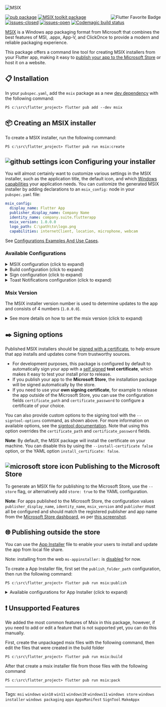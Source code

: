 ![MSIX](https://user-images.githubusercontent.com/946652/138101650-bf934b21-ced7-4836-a197-2e424ee1f86c.png)

<a href="https://flutter.dev/docs/development/packages-and-plugins/favorites" title="Flutter Favorite program">
<img
  src="https://user-images.githubusercontent.com/946652/152225760-309041e9-266e-42da-9915-34478ee74736.png"
  alt="Flutter Favorite Badge"
  align="right">
</a>

[![pub package](https://img.shields.io/pub/v/msix.svg?color=blue)](https://pub.dev/packages/msix) [![MSIX toolkit package](https://img.shields.io/github/v/tag/microsoft/MSIX-Toolkit?color=blue&label=MSIX-Toolkit)](https://github.com/microsoft/MSIX-Toolkit) [![issues-closed](https://img.shields.io/github/issues-closed/YehudaKremer/msix?color=green)](https://github.com/YehudaKremer/msix/issues?q=is%3Aissue+is%3Aclosed) [![issues-open](https://img.shields.io/github/issues-raw/YehudaKremer/msix)](https://github.com/YehudaKremer/msix/issues) [![Codemagic build status](https://api.codemagic.io/apps/61fc249977f79ce332414c45/61fc249977f79ce332414c44/status_badge.svg)](https://codemagic.io/apps/61fc249977f79ce332414c45/61fc249977f79ce332414c44/latest_build)

[MSIX] is a Windows app packaging format from Microsoft that combines the best
features of MSI, .appx, App-V, and ClickOnce to provide a modern and reliable
packaging experience.

This package offers a command line tool for creating MSIX installers from your
Flutter app, making it easy to [publish your app to the Microsoft Store] or host
it on a website.

## :clipboard: Installation

In your `pubspec.yaml`, add the `msix` package as a new [dev dependency] with
the following command:

```console
PS c:\src\flutter_project> flutter pub add --dev msix
```

## :package: Creating an MSIX installer

To create a MSIX installer, run the following command:

```console
PS c:\src\flutter_project> flutter pub run msix:create
```

## ![github settings icon][] Configuring your installer

You will almost certainly want to customize various settings in the MSIX
installer, such as the application title, the default icon, and which [Windows
capabilities] your application needs. You can customize the generated MSIX
installer by adding declarations to an `msix_config:` node in your
`pubspec.yaml` file:

```yaml
msix_config:
  display_name: Flutter App
  publisher_display_name: Company Name
  identity_name: company.suite.flutterapp
  msix_version: 1.0.0.0
  logo_path: C:\path\to\logo.png
  capabilities: internetClient, location, microphone, webcam
```
See [Configurations Examples And Use Cases].

### Available Configurations

<details>

<summary>MSIX configuration (click to expand)</summary>

| YAML name                | Command-line argument                | Description (from Microsoft [Package manifest schema reference])                                                                                      | Example                                                                                         |
| ------------------------ | ------------------------------------ | ----------------------------------------------------------------------------------------------------------------------------------------------------- | ----------------------------------------------------------------------------------------------- |
| `display_name`           | `--display-name` `-d`                | A friendly app name that can be displayed to users.                                                                                                   | `Flutter App`                                                                               |
| `publisher_display_name` | `--publisher-display-name` `-u`      | A friendly name for the publisher that can be displayed to users.                                                                                     | `Company Name`                                                                                        |
| `identity_name`          | `--identity-name` `-i`               | Defines the unique identifier for the app.                                                                                                            | `company.suite.flutterapp`                                                                           |
| `msix_version`           | `--version`                          | The version number of the package, in `a.b.c.d` format.                                                                                               | `1.0.0.0`                                                                                       |
| `logo_path`              | `--logo-path` `-l`                   | Path to an [image file] for use as the app icon (size recommended at least 400x400px).                                                                                 | `C:\images\logo.png`                                                                         |
| `trim_logo`              | `--trim-logo <true/false>`           | If `false`, don't trim the logo image, default is `true`.                                                                                             | `true`                                                                                          |
| `capabilities`           | `--capabilities` `-e`                | List of the [capabilities][windows capabilities] the app requires.                                                                                    | `internetClient,location,microphone,webcam`                                                     |
| `languages`              | `--languages`                        | Declares the language resources contained in the package.                                                                                             | `en-us, ja-jp`                                                                                  |
| `file_extension`         | `--file-extension` `-f`              | File extensions that the app may be registered to open.                                                                                               | `.picture, .image`                                                                              |
| `protocol_activation`    | `--protocol-activation`              | [Protocols activation] that will activate the app.                                                                                                         | `http,https`                                                                                         |
| `execution_alias`    | `--execution-alias`              | [Execution alias] command (cmd) that will activate the app. | `myapp`                                                                                          |
| `enable_at_startup`    | `--enable-at-startup`              | App start at startup or user log-in. | `true`                                                                                          |
| `store`                  | `--store`                            | Generate a MSIX file for publishing to the Microsoft Store.                                                                                           | `false`                                                                                         |

</details>

<details>
<summary>Build configuration (click to expand)</summary>

| YAML name                | Command-line argument                | Description                                                                                      | Example                                                                                         |
| ------------------------ | ------------------------------------ | ----------------------------------------------------------------------------------------------------------------------------------------------------- | ----------------------------------------------------------------------------------------------- |
| `debug`                  | `--debug` or `--release`             | Create MSIX from the **debug** or **release** build files (`\build\windows\runner\<Debug/Release>`), **release** is the default.                                 | `true`                                                                                          |
| `output_path`            | `--output-path` `-o`                 | The directory where the output MSIX file should be stored.                                                                                            | `C:\src\some\folder`                                                                             |
| `output_name`            | `--output-name` `-n`                 | The filename that should be given to the created MSIX file.                                                                                           | `flutterApp_dev`                                                                                     |
| `architecture`           | `--architecture` `-h`                | Describes the architecture of the code in the package, `x64` or `x86`, `x64` is default.                                                                                               | `x64`                                                                                           |
| `build_windows`          | `--build-windows <true/false>`       | If `false`, don't run the build command `flutter build windows`, default is `true`.                                                                   | `true`                                                                                          |

</details>

<details>
<summary>Sign configuration (click to expand)</summary>

| YAML name                | Command-line argument                | Description                                                                                      | Example                                                                                         |
| ------------------------ | ------------------------------------ | ----------------------------------------------------------------------------------------------------------------------------------------------------- | ----------------------------------------------------------------------------------------------- |
| `certificate_path`       | `--certificate-path` `-c`            | Path to the certificate content to place in the store.                                                                                                | `C:\certs\signcert.pfx`                                                                         |
| `certificate_password`   | `--certificate-password` `-p`        | Password for the certificate.                                                                                                                         | `1234`                                                                                          |
| `publisher`              | `--publisher` `-b`                   | The `Subject` value in the certificate.                                                                                                               | `CN=BF212345-5644-46DF-8668-014043C1B138` or `CN=Contoso Software, O=Contoso Corporation, C=US` |
| `signtool_options`       | `--signtool-options`                 | Options to be provided to the `signtool` for app signing (see below.)                                                                                 | `/v /fd SHA256 /f C:/Users/me/Desktop/my.cer`                                                   |
| `sign_msix`    | `--sign-msix <true/false>` | If `false`, don't sign the msix file, default is `true`.                                                                                         | `true`                                                                                          |
| `install_certificate`    | `--install-certificate <true/false>` | If `false`, don't try to install the certificate, default is `true`.                                                                                         | `true`                                                                                          |

</details>

<details>

<summary>Toast Notifications configuration (click to expand)</summary>

##### [Toast Notifications] configuration example:

```yaml
msix_config:
  display_name: Flutter App
  toast_activator: #<-- toast notifications configuration
    clsid: A1232234-1234-1234-1234-123412341234
    arguments: "1,2,3"
    display_name: "TEST"
  msix_version: 1.0.3.0
```

| YAML name      | Command-line argument                 | Description                               | Example                                |
| -------------- | ------------------------------------- | ----------------------------------------- | -------------------------------------- |
| `clsid`        | `--toast-activator-clsid` `-d`        | The UUID CLSID.                           | `replaced-with-your-guid-C173E6ADF0C3` |
| `arguments`    | `--toast-activator-arguments`         | Arguments for the toast notifications.    | `----AppNotificationActivationServer`  |
| `display_name` | `--toast-activator-display-name` `-d` | Display name for the toast notifications. | `Toast activator`                      |

</details>

### Msix Version

The MSIX installer version number is used to determine updates to the app and consists of 4 numbers (`1.0.0.0`).

<details>

<summary>See more details on how to set the msix version (click to expand)</summary>

#### The version is determined by the first available option:

1. Command line `--version` flag
2. In `pubspec.yaml`, under the `msix_config` node, the `msix_version` value
3. Using the `version` field in `pubspec.yaml`.
   - The Pubspec version uses [semver], which is of the form `major.minor.patch-prerelease+build`
   - `msix` will use the `major.minor.patch` and append a `0` for the MSIX version
   - All prerelease and build info is discarded
4. Fallback to `1.0.0.0`

By default, if you have a valid `version` in your `pubspec.yaml` file, that will form the basis for your MSIX installer version.

</details>

## :black_nib: Signing options

Published MSIX installers should be [signed with a certificate], to help ensure
that app installs and updates come from trustworthy sources.

- For development purposes, this package is configured by default to
  automatically sign your app with a [self signed] **test certificate**, which makes it easy
  to test your install prior to release.
- If you publish your app to the **Microsoft Store**, the installation package
  will be signed automatically by the store.
- If you need to use your **own signing certificate**, for example to release
  the app outside of the Microsoft Store, you can use the configuration fields
  `certificate_path` and `certificate_password` to configure a certificate of
  your choice.

You can also provide custom options to the signing tool with the
`--signtool-options` command, as shown above. For more information on available
options, see the [signtool documentation]. Note that using this option overrides
the `certificate_path` and `certificate_password` fields.

**Note**: By default, the MSIX package will install the certificate on your
machine. You can disable this by using the `--install-certificate false` option, or the YAML
option `install_certificate: false`.

## ![microsoft store icon][] Publishing to the Microsoft Store

To generate an MSIX file for publishing to the Microsoft Store, use the
`--store` flag, or alternatively add `store: true` to the YAML configuration.

**Note**: For apps published to the Microsoft Store, the configuration values
`publisher_display_name`, `identity_name`, `msix_version` and `publisher` must
all be configured and should match the registered publisher and app name from
the [Microsoft Store dashboard], as per [this screenshot].

## :globe_with_meridians: Publishing outside the store

You can use the [App Installer] file to enable your users to install and update the app from local file share.

Note: installing from the web `ms-appinstaller:` is [disabled] for now.

To create a App Installer file, first set the `publish_folder_path` configuration,
then run the following command:

```console
PS c:\src\flutter_project> flutter pub run msix:publish
```

<details>
<summary>Available configurations for App Installer (click to expand)</summary>

##### App Installer configuration example:

```yaml
msix_config:
  display_name: Flutter App
  app_installer: #<-- app installer configuration
    publish_folder_path: c:\path\to\myPublishFolder
    hours_between_update_checks: 0
    automatic_background_task: true
    update_blocks_activation: true
    show_prompt: true
    force_update_from_any_version: false
  msix_version: 1.0.3.0
```

| YAML name                       | Command-line argument             | Description (from Microsoft [schema reference])                                                                                                    | Example                      |
| ------------------------------- | --------------------------------- | -------------------------------------------------------------------------------------------------------------------------------------------------- | ---------------------------- |
| `publish_folder_path`           | `--publish-folder-path`           | A path to publish folder, where the msix versions and the .appinstaller file will be saved.                                                        | `c:\path\to\myPublishFolder` |
| `hours_between_update_checks`   | `--hours-between-update-checks`   | Defines the minimal time gap between update checks, when the user open the app. default is **0** (will check for update every time the app opened) | `2`                          |
| `automatic_background_task`     | `--automatic-background-task`     | Checks for updates in the background every 8 hours independently of whether the user launched the app.                                             | `false`                      |
| `update_blocks_activation`      | `--update-blocks-activation`      | Defines the experience when an app update is checked for.                                                                                          | `false`                      |
| `show_prompt`                   | `--show-prompt`                   | Defines if a window is displayed when updates are being installed, and when updates are being checked for.                                         | `false`                      |
| `force_update_from_any_version` | `--force-update-from-any-version` | Allows the app to update from version x to version x++ or to downgrade from version x to version x--.                                              | `false`                      |

</details>

## :heavy_exclamation_mark: Unsupported Features

We added the most common features of Msix in this package, however, if you need to add or edit a feature that is not supported yet, you can do this manually.

First, create the unpackaged msix files with the following command, then edit the files that were created in the build folder
```console
PS c:\src\flutter_project> flutter pub run msix:build
```
After that create a msix installer file from those files with the following command
```console
PS c:\src\flutter_project> flutter pub run msix:pack
```

---

Tags: `msi` `windows` `win10` `win11` `windows10` `windows11` `windows store` `windows installer` `windows packaging` `appx` `AppxManifest` `SignTool` `MakeAppx`

[msix]: https://docs.microsoft.com/en-us/windows/msix/
[publish your app to the microsoft store]: https://docs.microsoft.com/en-us/windows/uwp/publish/app-submissions
[dev dependency]: https://dart.dev/tools/pub/dependencies#dev-dependencies
[windows capabilities]: https://docs.microsoft.com/en-us/windows/uwp/packaging/app-capability-declarations
[package manifest schema reference]: https://docs.microsoft.com/en-us/uwp/schemas/appxpackage/appxmanifestschema/schema-root
[schema reference]: https://docs.microsoft.com/en-us/uwp/schemas/appinstallerschema/element-onlaunch
[app installer]: https://docs.microsoft.com/en-us/windows/msix/app-installer/app-installer-file-overview
[image file]: https://github.com/brendan-duncan/image#supported-image-formats
[protocols activation]: https://docs.microsoft.com/en-us/windows/uwp/launch-resume/handle-uri-activation
[execution alias]: https://docs.microsoft.com/en-us/uwp/schemas/appxpackage/uapmanifestschema/element-uap5-executionalias
[signed with a certificate]: https://docs.microsoft.com/en-us/windows/msix/package/create-certificate-package-signing
[signtool documentation]: https://docs.microsoft.com/en-us/dotnet/framework/tools/signtool-exe
[microsoft store icon]: https://user-images.githubusercontent.com/946652/152312614-1e86b108-98af-4bcf-8a75-d7a4449078b2.png
[github settings icon]: https://user-images.githubusercontent.com/946652/152312495-173eb794-337c-4630-a149-2167810614ae.png
[microsoft store dashboard]: https://partner.microsoft.com/dashboard
[this screenshot]: https://user-images.githubusercontent.com/946652/138753431-fa7dee7d-99b6-419c-94bf-4514c761abba.png
[toast notifications]: https://docs.microsoft.com/en-us/windows/apps/design/shell/tiles-and-notifications/send-local-toast-desktop-cpp-wrl#msixsparse-package
[disabled]: https://docs.microsoft.com/en-us/windows/msix/app-installer/installing-windows10-apps-web
[self signed]: https://docs.microsoft.com/en-us/windows/msix/package/create-certificate-package-signing#create-a-self-signed-certificate
[Configurations Examples And Use Cases]: https://pub.dev/packages/msix/example
[semver]: https://semver.org/

